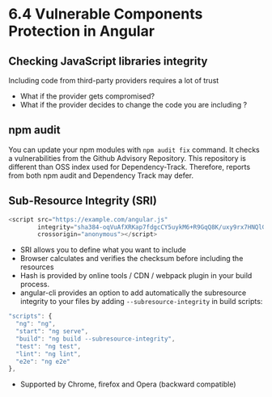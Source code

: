 # 6.4 Vulnerable Components Protection in Angular

## Checking JavaScript libraries integrity

Including code from third-party providers requires a lot of trust
- What if the provider gets compromised?
- What if the provider decides to change the code you are including ?

## npm audit

You can update your npm modules with `npm audit fix` command.
It checks a vulnerabilities from the Github Advisory Repository.
This repository is different than OSS index used for Dependency-Track.
Therefore, reports from both npm audit and Dependency Track may defer.

## Sub-Resource Integrity (SRI)

``` typescript
<script src="https://example.com/angular.js"
        integrity="sha384-oqVuAfXRKap7fdgcCY5uykM6+R9GqQ8K/uxy9rx7HNQlGYl1kPzQho1wx4JwY8wC"
        crossorigin="anonymous"></script>
```

- SRI allows you to define what you want to include
- Browser calculates and verifies the checksum before including the resources
- Hash is provided by online tools / CDN / webpack plugin in your build process.
- angular-cli provides an option to add automatically the subresource integrity to your files by adding `--subresource-integrity` in build scripts:
``` typescript
"scripts": {
  "ng": "ng",
  "start": "ng serve",
  "build": "ng build --subresource-integrity",
  "test": "ng test",
  "lint": "ng lint",
  "e2e": "ng e2e"
},
```
- Supported by Chrome, firefox and Opera (backward compatible)

